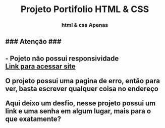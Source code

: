 <h1 align="center">Projeto Portifolio HTML & CSS</h1>
<h3 align="center">html & css Apenas</h3>

<h2 aligh="center">### Atenção ###<h2>
- Pojeto não possui responsividade<br>
<a href="https://erikcosta-o.github.io/ProjetoPortifolio/">Link para acessar site<p></a>
<p>O projeto possui uma pagina de erro, então para ver, basta escrever qualquer coisa no endereço</p>
<p>Aqui deixo um desfio, nesse projeto possui um link e uma senha em algum lugar, mais para o que exatamente?
